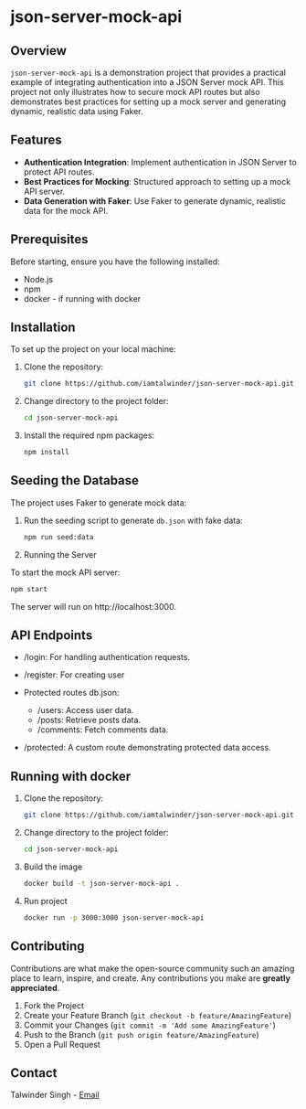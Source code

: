 # json-server-mock-api

## Overview
`json-server-mock-api` is a demonstration project that provides a practical example of integrating authentication into a JSON Server mock API. This project not only illustrates how to secure mock API routes but also demonstrates best practices for setting up a mock server and generating dynamic, realistic data using Faker.

## Features
- **Authentication Integration**: Implement authentication in JSON Server to protect API routes.
- **Best Practices for Mocking**: Structured approach to setting up a mock API server.
- **Data Generation with Faker**: Use Faker to generate dynamic, realistic data for the mock API.

## Prerequisites
Before starting, ensure you have the following installed:
- Node.js
- npm
- docker - if running with docker

## Installation
To set up the project on your local machine:

1. Clone the repository:
   ```bash
   git clone https://github.com/iamtalwinder/json-server-mock-api.git
   ```

2. Change directory to the project folder:
    ```bash
    cd json-server-mock-api
    ```

3. Install the required npm packages:
    ```bash
    npm install
    ```

## Seeding the Database

The project uses Faker to generate mock data:

1. Run the seeding script to generate `db.json` with fake data:
    ```bash
    npm run seed:data
    ```
2. Running the Server

To start the mock API server:

```bash
npm start
```

The server will run on http://localhost:3000.

## API Endpoints

- /login: For handling authentication requests.
- /register: For creating user

- Protected routes db.json:
  - /users: Access user data.
  - /posts: Retrieve posts data.
  - /comments: Fetch comments data.

- /protected: A custom route demonstrating protected data access.

## Running with docker

1. Clone the repository:
   ```bash
   git clone https://github.com/iamtalwinder/json-server-mock-api.git
   ```

2. Change directory to the project folder:
    ```bash
    cd json-server-mock-api
    ```

3. Build the image
    ```bash
    docker build -t json-server-mock-api .
    ```

4. Run project
    ```bash
    docker run -p 3000:3000 json-server-mock-api
    ```

## Contributing
Contributions are what make the open-source community such an amazing place to learn, inspire, and create. Any contributions you make are **greatly appreciated**.

1. Fork the Project
2. Create your Feature Branch (`git checkout -b feature/AmazingFeature`)
3. Commit your Changes (`git commit -m 'Add some AmazingFeature'`)
4. Push to the Branch (`git push origin feature/AmazingFeature`)
5. Open a Pull Request

## Contact
Talwinder Singh - [Email](mailto:singhtalwinder790@gmail.com)
